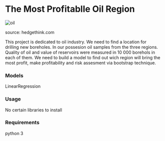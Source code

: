 # The Most Profitablle Oil Region

![oil](https://user-images.githubusercontent.com/92801594/154307787-e5309779-e648-4810-8faf-118916f65163.jpg)

source: hedgethink.com

This project is dedicated to oil industry. We need to find a location for drilling new boreholes. In our possesion oil samples from the three regions. Quality of oil and value of reservoirs were measured in 10 000 borehols in each of them. We need to build a model to find out wich region will bring the most profit, make profitability and risk assesment via bootstrap technique.

### Models
LinearRegression

### Usage
No certain libraries to install

### Requirements
python 3
